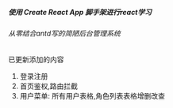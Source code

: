 ##### 使用 Create React App  脚手架进行react学习

###### 从零结合antd写的简陋后台管理系统

已更新添加的内容
 1. 登录注册
 2. 首页鉴权,路由拦截
 3. 用户菜单: 所有用户表格,角色列表表格增删改查
